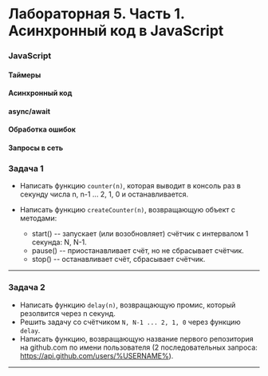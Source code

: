 # Лабораторная 5. Часть 1. Асинхронный код в JavaScript

### JavaScript
#### Таймеры
#### Асинхронный код
#### async/await
#### Обработка ошибок
#### Запросы в сеть


### Задача 1

* Написать функцию `counter(n)`, которая выводит в консоль раз в секунду числа n, n-1 ... 2, 1, 0 и останавливается.

* Написать функцию `createCounter(n)`, возвращающую объект с методами:
    * start() -- запускает (или возобновляет) счётчик c интервалом 1 секунда: N, N-1.
    * pause() -- приостанавливает счёт, но не сбрасывает счётчик.
    * stop() -- останавливает счёт, сбрасывает счётчик.

---

### Задача 2

* Написать функцию `delay(n)`, возвращающую промис, который резолвится через n секунд.
* Решить задачу со счётчиком `N, N-1 ... 2, 1, 0` через функцию `delay`.
* Написать функцию, возвращающую название первого репозитория на github.com по имени пользователя
  (2 последовательных запроса: https://api.github.com/users/%USERNAME%).

---